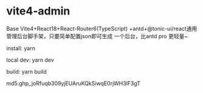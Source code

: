 # vite4-admin
Base Vite4+React18+React-Router6(TypeScript) +antd+@tonic-ui/react通用管理后台脚手架，只要简单配置json即可生成 一个后台，比antd pro 更轻量~

install:
yarn

local dev:
yarn dev

build:
yarn build

md5: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
